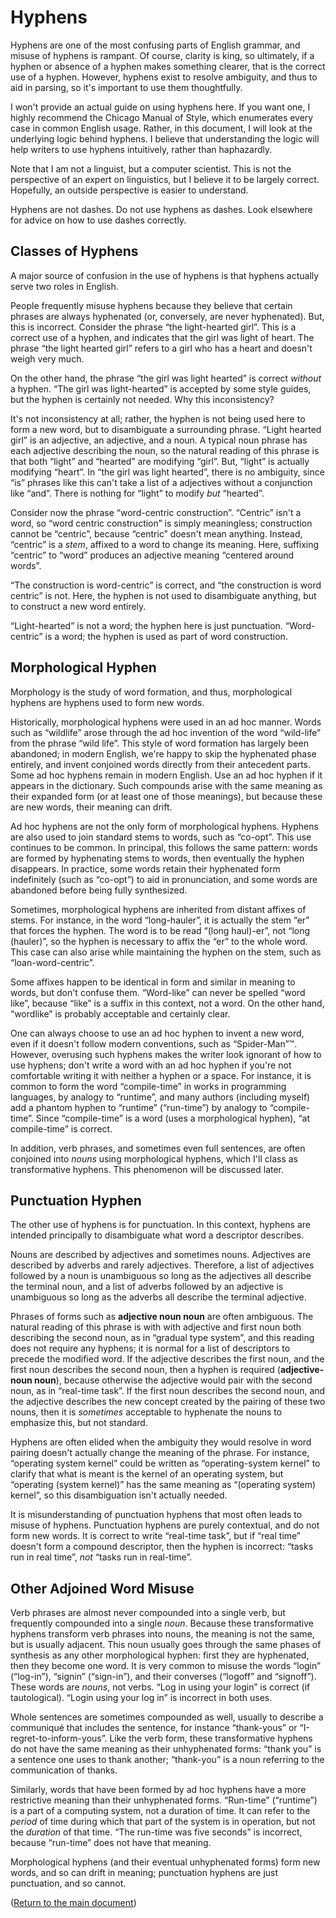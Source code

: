 # Hyphens

Hyphens are one of the most confusing parts of English grammar, and misuse of
hyphens is rampant. Of course, clarity is king, so ultimately, if a hyphen or
absence of a hyphen makes something clearer, that is the correct use of a
hyphen. However, hyphens exist to resolve ambiguity, and thus to aid in
parsing, so it's important to use them thoughtfully.

I won't provide an actual guide on using hyphens here. If you want one, I
highly recommend the Chicago Manual of Style, which enumerates every case in
common English usage. Rather, in this document, I will look at the underlying
logic behind hyphens. I believe that understanding the logic will help writers
to use hyphens intuitively, rather than haphazardly.

Note that I am not a linguist, but a computer scientist. This is not the
perspective of an expert on linguistics, but I believe it to be largely
correct. Hopefully, an outside perspective is easier to understand.

Hyphens are not dashes. Do not use hyphens as dashes. Look elsewhere for advice
on how to use dashes correctly.

## Classes of Hyphens

A major source of confusion in the use of hyphens is that hyphens actually
serve two roles in English.

People frequently misuse hyphens because they believe that certain phrases are
always hyphenated (or, conversely, are never hyphenated). But, this is
incorrect. Consider the phrase “the light-hearted girl”. This is a correct use
of a hyphen, and indicates that the girl was light of heart. The phrase “the
light hearted girl” refers to a girl who has a heart and doesn't weigh very
much.

On the other hand, the phrase “the girl was light hearted” is correct *without*
a hyphen. “The girl was light-hearted” is accepted by some style guides, but
the hyphen is certainly not needed. Why this inconsistency?

It's not inconsistency at all; rather, the hyphen is not being used here to
form a new word, but to disambiguate a surrounding phrase. “Light hearted girl”
is an adjective, an adjective, and a noun. A typical noun phrase has each
adjective describing the noun, so the natural reading of this phrase is that
both “light” and “hearted” are modifying “girl”. But, “light” is actually
modifying “heart”. In “the girl was light hearted”, there is no ambiguity,
since “is” phrases like this can't take a list of a adjectives without a
conjunction like “and”. There is nothing for “light” to modify *but* “hearted”.

Consider now the phrase “word-centric construction”. “Centric” isn't a word, so
“word centric construction” is simply meaningless; construction cannot be
“centric”, because “centric” doesn't mean anything. Instead, “centric” is a
*stem*, affixed to a word to change its meaning. Here, suffixing “centric” to
“word” produces an adjective meaning “centered around words”.

“The construction is word-centric” is correct, and “the construction is word
centric” is not. Here, the hyphen is not used to disambiguate anything, but to
construct a new word entirely.

“Light-hearted” is not a word; the hyphen here is just punctuation.
“Word-centric” is a word; the hyphen is used as part of word construction.

## Morphological Hyphen

Morphology is the study of word formation, and thus, morphological hyphens are
hyphens used to form new words.

Historically, morphological hyphens were used in an ad hoc manner. Words such
as “wildlife” arose through the ad hoc invention of the word “wild-life” from
the phrase “wild life”. This style of word formation has largely been
abandoned; in modern English, we're happy to skip the hyphenated phase
entirely, and invent conjoined words directly from their antecedent parts.
Some ad hoc hyphens remain in modern English. Use an ad hoc hyphen if it
appears in the dictionary. Such compounds arise with the same meaning as their
expanded form (or at least one of those meanings), but because these are new
words, their meaning can drift.

Ad hoc hyphens are not the only form of morphological hyphens. Hyphens are also
used to join standard stems to words, such as “co-opt”. This use continues to
be common. In principal, this follows the same pattern: words are formed by
hyphenating stems to words, then eventually the hyphen disappears. In practice,
some words retain their hyphenated form indefinitely (such as “co-opt”) to aid
in pronunciation, and some words are abandoned before being fully synthesized.

Sometimes, morphological hyphens are inherited from distant affixes of stems.
For instance, in the word “long-hauler”, it is actually the stem “er” that
forces the hyphen. The word is to be read “(long haul)-er”, not “long
(hauler)”, so the hyphen is necessary to affix the “er” to the whole word. This
case can also arise while maintaining the hyphen on the stem, such as
“loan-word-centric”.

Some affixes happen to be identical in form and similar in meaning to words,
but don't confuse them. “Word-like” can never be spelled “word like”, because
“like” is a suffix in this context, not a word. On the other hand, “wordlike”
is probably acceptable and certainly clear.

One can always choose to use an ad hoc hyphen to invent a new word, even if it
doesn't follow modern conventions, such as “Spider-Man”™. However, overusing
such hyphens makes the writer look ignorant of how to use hyphens; don't write
a word with an ad hoc hyphen if you're not comfortable writing it with neither
a hyphen or a space. For instance, it is common to form the word “compile-time”
in works in programming languages, by analogy to “runtime”, and many authors
(including myself) add a phantom hyphen to “runtime” (“run-time”) by analogy to
“compile-time”. Since “compile-time” is a word (uses a morphological hyphen),
“at compile-time” is correct.

In addition, verb phrases, and sometimes even full sentences, are often
conjoined into *nouns* using morphological hyphens, which I'll class as
transformative hyphens. This phenomenon will be discussed later.

## Punctuation Hyphen

The other use of hyphens is for punctuation. In this context, hyphens are
intended principally to disambiguate what word a descriptor describes.

Nouns are described by adjectives and sometimes nouns. Adjectives are described
by adverbs and rarely adjectives. Therefore, a list of adjectives followed by a
noun is unambiguous so long as the adjectives all describe the terminal noun,
and a list of adverbs followed by an adjective is unambiguous so long as the
adverbs all describe the terminal adjective.

Phrases of forms such as **adjective noun noun** are often ambiguous. The
natural reading of this phrase is with with adjective and first noun both
describing the second noun, as in “gradual type system”, and this reading does
not require any hyphens; it is normal for a list of descriptors to precede the
modified word. If the adjective describes the first noun, and the first noun
describes the second noun, then a hyphen is required (**adjective-noun noun**),
because otherwise the adjective would pair with the second noun, as in
“real-time task”. If the first noun describes the second noun, and the
adjective describes the new concept created by the pairing of these two nouns,
then it is *sometimes* acceptable to hyphenate the nouns to emphasize this, but
not standard.

Hyphens are often elided when the ambiguity they would resolve in word pairing
doesn't actually change the meaning of the phrase. For instance, “operating
system kernel” could be written as “operating-system kernel” to clarify that
what is meant is the kernel of an operating system, but “operating (system
kernel)” has the same meaning as “(operating system) kernel”, so this
disambiguation isn't actually needed.

It is misunderstanding of punctuation hyphens that most often leads to misuse
of hyphens. Punctuation hyphens are purely contextual, and do not form new
words. It is correct to write “real-time task”, but if “real time” doesn't form
a compound descriptor, then the hyphen is incorrect: “tasks run in real time”,
*not* “tasks run in real-time”.

## Other Adjoined Word Misuse

Verb phrases are almost never compounded into a single verb, but frequently
compounded into a single *noun*. Because these transformative hyphens transform
verb phrases into nouns, the meaning is not the same, but is usually adjacent.
This noun usually goes through the same phases of synthesis as any other
morphological hyphen: first they are hyphenated, then they become one word. It
is very common to misuse the words “login” (“log-in”), “signin” (“sign-in”),
and their converses (“logoff” and “signoff”). These words are *nouns*, not
verbs. “Log in using your login” is correct (if tautological). “Login using
your log in” is incorrect in both uses.

Whole sentences are sometimes compounded as well, usually to describe a
communiqué that includes the sentence, for instance “thank-yous” or
“I-regret-to-inform-yous”. Like the verb form, these transformative hyphens do
not have the same meaning as their unhyphenated forms: “thank you” is a
sentence one uses to thank another; “thank-you” is a noun referring to the
communication of thanks.

Similarly, words that have been formed by ad hoc hyphens have a more
restrictive meaning than their unhyphenated forms. “Run-time” (“runtime”) is a
part of a computing system, not a duration of time. It can refer to the
*period* of time during which that part of the system is in operation, but not
the *duration* of that time. “The run-time was five seconds” is incorrect,
because “run-time” does not have that meaning.

Morphological hyphens (and their eventual unhyphenated forms) form new words,
and so can drift in meaning; punctuation hyphens are just punctuation, and so
cannot.


([Return to the main document](STYLE.md))
